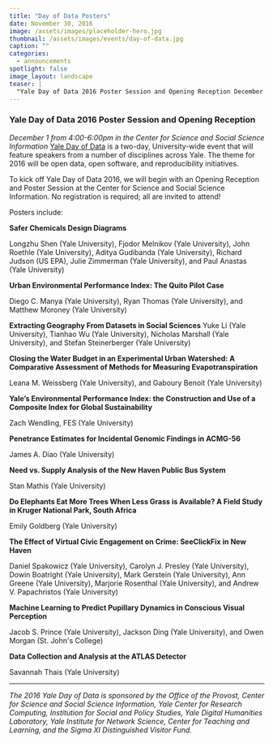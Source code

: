 ```yaml
---
title: "Day of Data Posters"
date: November 30, 2016
image: /assets/images/placeholder-hero.jpg
thumbnail: /assets/images/events/day-of-data.jpg
caption: ""
categories: 
  - announcements
spotlight: false 
image_layout: landscape
teaser: |
  "Yale Day of Data 2016 Poster Session and Opening Reception December 1 from 4:00-6:00pm in the Center for Science and Social Science Information Yale Day of Data is a two-day, University-wide event..."
---
```


<h3>Yale Day of Data 2016 Poster Session and Opening Reception</h3>
   
<em>December 1 from 4:00-6:00pm in the Center for Science and Social Science Information</em> <a href="http://elischolar.library.yale.edu/dayofdata/" target="_blank">Yale Day of Data</a> is a two-day, University-wide event that will feature speakers from a number of disciplines across Yale. The theme for 2016 will be open data, open software, and reproducibility initiatives.
   
To kick off Yale Day of Data 2016, we will begin with an Opening Reception and Poster Session at the Center for Science and Social Science Information. No registration is required; all are invited to attend!
   
Posters include:
   
<strong>Safer Chemicals Design Diagrams</strong>
   
Longzhu Shen (Yale University), Fjodor Melnikov (Yale University), John Roethle (Yale University), Aditya Gudibanda (Yale University), Richard Judson (US EPA), Julie Zimmerman (Yale University), and Paul Anastas (Yale University)
  
<strong>Urban Environmental Performance Index: The Quito Pilot Case</strong>
   
Diego C. Manya (Yale University), Ryan Thomas (Yale University), and Matthew Moroney (Yale University)
   
<strong>Extracting Geography From Datasets in Social Sciences</strong>
Yuke Li (Yale University), Tianhao Wu (Yale University), Nicholas Marshall (Yale University), and Stefan Steinerberger (Yale University)

<strong>Closing the Water Budget in an Experimental Urban Watershed: A Comparative Assessment of Methods for Measuring Evapotranspiration</strong>

Leana M. Weissberg (Yale University), and Gaboury Benoit (Yale University)

<strong>Yale’s Environmental Performance Index: the Construction and Use of a Composite Index for Global Sustainability</strong>

Zach Wendling, FES (Yale University)

<strong>Penetrance Estimates for Incidental Genomic Findings in ACMG-56</strong>

James A. Diao (Yale University)

<strong>Need vs. Supply Analysis of the New Haven Public Bus System</strong>

Stan Mathis (Yale University)

<strong>Do Elephants Eat More Trees When Less Grass is Available? A Field Study in Kruger National Park, South Africa</strong>

Emily Goldberg (Yale University)

<strong>The Effect of Virtual Civic Engagement on Crime: SeeClickFix in New Haven</strong>

Daniel Spakowicz (Yale University), Carolyn J. Presley (Yale University), Dowin Boatright (Yale University), Mark Gerstein (Yale University), Ann Greene (Yale University), Marjorie Rosenthal (Yale University), and Andrew V. Papachristos (Yale University)

<strong>Machine Learning to Predict Pupillary Dynamics in Conscious Visual Perception</strong>

Jacob S. Prince (Yale University), Jackson Ding (Yale University), and Owen Morgan (St. John's College)

<strong>Data Collection and Analysis at the ATLAS Detector</strong>

Savannah Thais (Yale University)

---
   
<em>The 2016 Yale Day of Data is sponsored by the Office of the Provost, Center for Science and Social Science Information, Yale Center for Research Computing, Institution for Social and Policy Studies, Yale Digital Humanities Laboratory, Yale Institute for Network Science, Center for Teaching and Learning, and the Sigma XI Distinguished Visitor Fund.</em>
